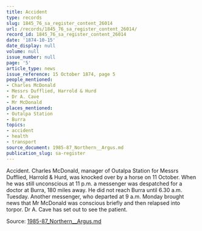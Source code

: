 ```yaml
---
title: Accident
type: records
slug: 1845_76_sa_register_content_26014
url: /records/1845_76_sa_register_content_26014/
record_id: 1845_76_sa_register_content_26014
date: '1874-10-15'
date_display: null
volume: null
issue_number: null
page: '5'
article_type: news
issue_reference: 15 October 1874, page 5
people_mentioned:
- Charles McDonald
- Messrs Dufflied, Harrold & Hurd
- Dr A. Cave
- Mr McDonald
places_mentioned:
- Outalpa Station
- Burra
topics:
- accident
- health
- transport
source_document: 1985-87_Northern__Argus.md
publication_slug: sa-register
---
```


Accident.  Charles McDonald, manager of Outalpa Station for Messrs Dufflied, Harrold & Hurd, was knocked over by a horse on 11 October.  When he was still unconscious at 11 p.m. a messenger was despatched for a doctor at Burra, 180 miles away.  He did not reach Burra until 6.30 a.m. Tuesday.  Another messenger, who departed at 9 a.m. Monday brought news that Mr McDonald was conscious briefly and then relapsed into torpor.  Dr A. Cave has set out to see the patient.

Source: [1985-87_Northern__Argus.md](/downloads/markdown/1985-87_Northern__Argus.md)
